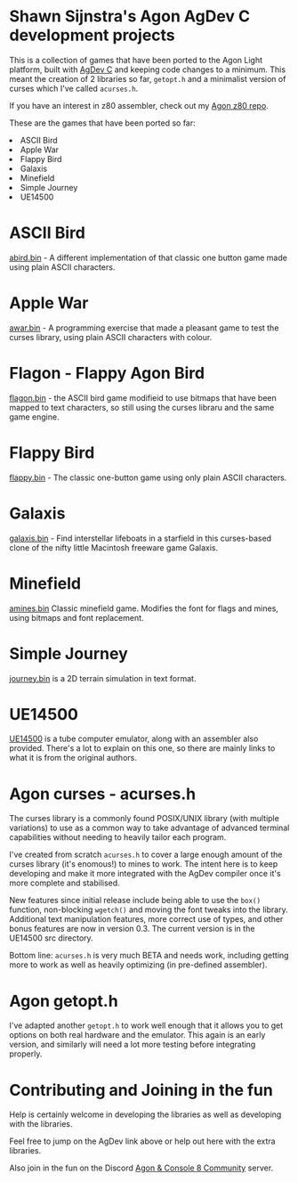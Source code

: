 # Shawn Sijnstra's Agon AgDev C development projects
This is a collection of games that have been ported to the Agon Light platform, built with [AgDev C](https://github.com/pcawte/AgDev) and keeping code changes to a minimum. This meant the creation of 2 libraries so far, `getopt.h` and a minimalist version of curses which I've called `acurses.h`.

If you have an interest in z80 assembler, check out my [Agon z80 repo](https://github.com/sijnstra/agon-projects/).

These are the games that have been ported so far:
<li>ASCII Bird</li>
<li>Apple War</li>
<li>Flappy Bird</li>
<li>Galaxis</li>
<li>Minefield</li>
<li>Simple Journey</li>
<li>UE14500</li>

# ASCII Bird
[abird.bin](https://github.com/sijnstra/agdev-projects/tree/main/abird) - A different implementation of that classic one button game made using plain ASCII characters.

# Apple War
[awar.bin](https://github.com/sijnstra/agdev-projects/tree/main/apple) - A programming exercise that made a pleasant game to test the curses library, using plain ASCII characters with colour.

# Flagon - Flappy Agon Bird
[flagon.bin](https://github.com/sijnstra/agdev-projects/tree/main/flagon) - the ASCII bird game modifieid to use bitmaps that have been mapped to text characters, so still using the curses libraru and the same game engine.

# Flappy Bird
[flappy.bin](https://github.com/sijnstra/agdev-projects/tree/main/flappy) - The classic one-button game using only plain ASCII characters.

# Galaxis
[galaxis.bin](https://github.com/sijnstra/agdev-projects/tree/main/galaxis) - Find interstellar lifeboats in a starfield in this curses-based clone of the nifty little Macintosh freeware game Galaxis.

# Minefield
[amines.bin](https://github.com/sijnstra/agdev-projects/tree/main/mines) Classic minefield game. Modifies the font for flags and mines, using bitmaps and font replacement.

# Simple Journey
[journey.bin](https://github.com/sijnstra/agdev-projects/tree/main/simple) is a 2D terrain simulation in text format.

# UE14500
[UE14500](https://github.com/sijnstra/agdev-projects/tree/main/ue14500) is a tube computer emulator, along with an assembler also provided. There's a lot to explain on this one, so there are mainly links to what it is from the original authors.

# Agon curses - acurses.h
The curses library is a commonly found POSIX/UNIX library (with multiple variations) to use as a common way to take advantage of advanced terminal capabilities without needing to heavily tailor each program.

I've created from scratch `acurses.h` to cover a large enough amount of the curses library (it's enomous!) to mines to work. The intent here is to keep developing and make it more integrated with the AgDev compiler once it's more complete and stabilised.

New features since initial release include being able to use the `box()` function, non-blocking `wgetch()` and moving the font tweaks into the library. Additional text manipulation features, more correct use of types, and other bonus features are now in version 0.3. The current version is in the UE14500 src directory.

Bottom line: `acurses.h` is very much BETA and needs work, including getting more to work as well as heavily optimizing (in pre-defined assembler).

# Agon getopt.h
I've adapted another `getopt.h` to work well enough that it allows you to get options on both real hardware and the emulator. This again is an early version, and similarly will need a lot more testing before integrating properly.

# Contributing and Joining in the fun
Help is certainly welcome in developing the libraries as well as developing with the libraries.

Feel free to jump on the AgDev link above or help out here with the extra libraries.

Also join in the fun on the Discord [Agon & Console 8 Community](https://discord.gg/2EqfBmWUyz) server.
